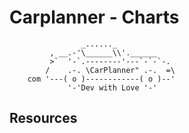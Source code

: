 # Carplanner - Charts
```
                _......_
         , __.-'\______\\'.______
         >`  '-`.--------'---`-`-`-.
        /    .-. \CarPlanner" .-.  =\
    com '---( o )------------( o )--'
             '-'Dev with Love '-'
```

## Resources